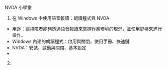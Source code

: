 NVDA 小學堂

1. 在 Windows 中使用語音報讀：朗讀程式與 NVDA
  - 用途：讓視障者能夠透過語音報讀來掌握作業環境的現況，並使用鍵盤來進行操作。
  - Windows 內建的朗讀程式：啟用與關閉，使用手冊、快速鍵
  - NVDA：安裝、啟動與關閉、基本設定
  - 
2. 
